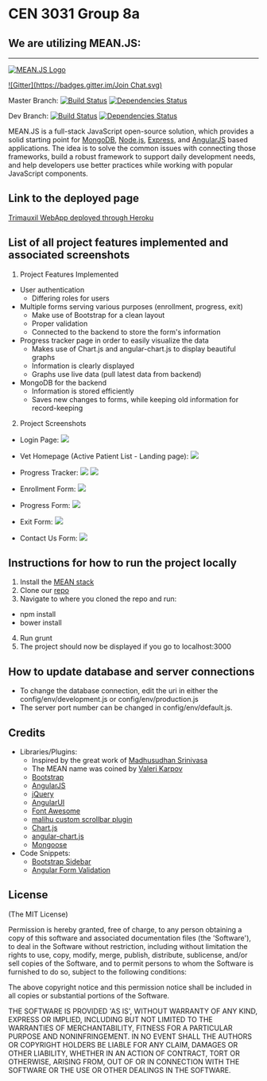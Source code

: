 # CEN 3031 Group 8a

## We are utilizing MEAN.JS:
-------------------------

[![MEAN.JS Logo](http://meanjs.org/img/logo-small.png)](http://meanjs.org/)

[![Gitter](https://badges.gitter.im/Join Chat.svg)](https://gitter.im/meanjs/mean?utm_source=badge&utm_medium=badge&utm_campaign=pr-badge&utm_content=badge)

Master Branch:
[![Build Status](https://travis-ci.org/meanjs/mean.svg?branch=master)](https://travis-ci.org/meanjs/mean)
[![Dependencies Status](https://david-dm.org/meanjs/mean.svg)](https://david-dm.org/meanjs/mean)

Dev Branch:
[![Build Status](https://travis-ci.org/meanjs/mean.svg?branch=0.4.1)](https://travis-ci.org/meanjs/mean)
[![Dependencies Status](https://david-dm.org/meanjs/mean/0.4.1.svg)](https://david-dm.org/meanjs/mean/0.4.1)

MEAN.JS is a full-stack JavaScript open-source solution, which provides a solid starting point for [MongoDB](http://www.mongodb.org/), [Node.js](http://www.nodejs.org/), [Express](http://expressjs.com/), and [AngularJS](http://angularjs.org/) based applications. The idea is to solve the common issues with connecting those frameworks, build a robust framework to support daily development needs, and help developers use better practices while working with popular JavaScript components.

## Link to the deployed page
[Trimauxil WebApp deployed through Heroku](https://trimauxil.herokuapp.com)

## List of all project features implemented and associated screenshots
1. Project Features Implemented
  * User authentication
    * Differing roles for users
  * Multiple forms serving various purposes (enrollment, progress, exit)
    * Make use of Bootstrap for a clean layout
    * Proper validation
    * Connected to the backend to store the form's information
  * Progress tracker page in order to easily visualize the data
    * Makes use of Chart.js and angular-chart.js to display beautiful graphs
    * Information is clearly displayed
    * Graphs use live data (pull latest data from backend)
  * MongoDB for the backend
    * Information is stored efficiently
    * Saves new changes to forms, while keeping old information for record-keeping

2. Project Screenshots
  * Login Page:
  ![](modules/core/client/img/demo-images/Login.png)

  * Vet Homepage (Active Patient List - Landing page):
  ![](modules/core/client/img/demo-images/Patient%20List.png)

  * Progress Tracker:
  ![](modules/core/client/img/demo-images/Progress%20Tracker%201.png)
  ![](modules/core/client/img/demo-images/Progress%20Tracker%202.png)

  * Enrollment Form:
  ![](modules/core/client/img/demo-images/Enrollment%20Form.png)

  * Progress Form:
  ![](modules/core/client/img/demo-images/Progress%20Form.png)

  * Exit Form:
  ![](modules/core/client/img/demo-images/Exit%20Form.png)

  * Contact Us Form:
  ![](modules/core/client/img/demo-images/Contact%20Us.png)

## Instructions for how to run the project locally
1. Install the [MEAN stack](https://github.com/meanjs/mean)
2. Clone our [repo](https://github.com/sw8a/ISE_8a)
3. Navigate to where you cloned the repo and run:
  * npm install
  * bower install
4. Run grunt
5. The project should now be displayed if you go to localhost:3000

## How to update database and server connections
* To change the database connection, edit the uri in either the config/env/development.js or config/env/production.js
* The server port number can be changed in config/env/default.js.

## Credits
* Libraries/Plugins:
  * Inspired by the great work of [Madhusudhan Srinivasa](https://github.com/madhums/)
  * The MEAN name was coined by [Valeri Karpov](http://blog.mongodb.org/post/49262866911/the-mean-stack-mongodb-expressjs-angularjs-and)
  * [Bootstrap](http://getbootstrap.com/)
  * [AngularJS](https://angularjs.org/)
  * [jQuery](https://jquery.com/)
  * [AngularUI](https://angular-ui.github.io/)
  * [Font Awesome](https://fortawesome.github.io/Font-Awesome/)
  * [malihu custom scrollbar plugin](https://github.com/malihu/malihu-custom-scrollbar-plugin)
  * [Chart.js](http://www.chartjs.org/)
  * [angular-chart.js](http://jtblin.github.io/angular-chart.js/)
  * [Mongoose](https://github.com/Automattic/mongoose)
* Code Snippets:
  * [Bootstrap Sidebar](http://startbootstrap.com/template-overviews/simple-sidebar/)
  * [Angular Form Validation](http://product.moveline.com/angular-validation-part-1-form-basics.html)

## License
(The MIT License)

Permission is hereby granted, free of charge, to any person obtaining
a copy of this software and associated documentation files (the
'Software'), to deal in the Software without restriction, including
without limitation the rights to use, copy, modify, merge, publish,
distribute, sublicense, and/or sell copies of the Software, and to
permit persons to whom the Software is furnished to do so, subject to
the following conditions:

The above copyright notice and this permission notice shall be
included in all copies or substantial portions of the Software.

THE SOFTWARE IS PROVIDED 'AS IS', WITHOUT WARRANTY OF ANY KIND,
EXPRESS OR IMPLIED, INCLUDING BUT NOT LIMITED TO THE WARRANTIES OF
MERCHANTABILITY, FITNESS FOR A PARTICULAR PURPOSE AND NONINFRINGEMENT.
IN NO EVENT SHALL THE AUTHORS OR COPYRIGHT HOLDERS BE LIABLE FOR ANY
CLAIM, DAMAGES OR OTHER LIABILITY, WHETHER IN AN ACTION OF CONTRACT,
TORT OR OTHERWISE, ARISING FROM, OUT OF OR IN CONNECTION WITH THE
SOFTWARE OR THE USE OR OTHER DEALINGS IN THE SOFTWARE.
